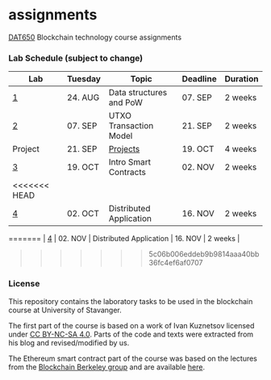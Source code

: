 # assignments

[DAT650](https://github.com/dat650-2021/info) Blockchain technology course assignments

### Lab Schedule (subject to change)

| Lab                                                         | Tuesday | Topic                                                           | Deadline | Duration |
| ----------------------------------------------------------- | ------- | --------------------------------------------------------------- | -------- | -------- |
| [1](https://github.com/dat650-2021/assignments/tree/main/lab1) | 24. AUG | Data structures and PoW                                         | 07. SEP  | 2 weeks  |
| [2](https://github.com/dat650-2021/assignments/tree/main/lab2) | 07. SEP | UTXO Transaction Model                                          | 21. SEP  | 2 weeks  |
| Project                                                     | 21. SEP | [Projects](https://github.com/dat650-2021/info/tree/main/projects) | 19. OCT  | 4 weeks  |
| [3](https://github.com/dat650-2021/assignments/tree/main/lab3) | 19. OCT | Intro Smart Contracts                                           | 02. NOV  | 2 weeks  |
| <<<<<<< HEAD                                                |         |                                                                 |          |          |
| [4](https://github.com/dat650-2021/assignments/tree/main/lab4) | 02. OCT | Distributed Application                                         | 16. NOV  | 2 weeks  |

=======
| [4](https://github.com/dat650-2021/assignments/tree/main/lab4) | 02. NOV  | Distributed Application                                                     | 16. NOV  | 2 weeks  |

>>>>>>> 5c06b006eddeb9b9814aaa40bb36fc4ef6af0707
>>>>>>>
>>>>>>
>>>>>
>>>>
>>>
>>

### License

This repository contains the laboratory tasks to be used in the blockchain course at University of Stavanger.

The first part of the course is based on a work of Ivan Kuznetsov licensed under [CC BY-NC-SA 4.0](https://creativecommons.org/licenses/by-nc-sa/4.0/).
Parts of the code and texts were extracted from his blog and revised/modified by us.

The Ethereum smart contract part of the course was based on the lectures from the [Blockchain Berkeley group](https://blockchain.berkeley.edu/) and are available [here](https://www.youtube.com/channel/UC5sgoRfoSp3jeX4DEqKLwKg).
